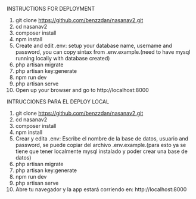 INSTRUCTIONS FOR DEPLOYMENT

1. git clone https://github.com/benzzdan/nasanav2.git
2. cd nasanav2
3. composer install
4. npm install
5. Create and edit .env: 
    setup your database name, username and password, you can copy sintax from .env.example.(need to have mysql running locally with database created)
6. php artisan migrate
7. php artisan key:generate
8. npm run dev
9. php artisan serve
10. Open up your browser and go to http://localhost:8000


INTRUCCIONES PARA EL DEPLOY LOCAL

1. git clone https://github.com/benzzdan/nasanav2.git
2. cd nasanav2
3. composer install
4. npm install
5. Crear y edita .env: 
    Escribe el nombre de la base de datos, usuario and password, se puede copiar del archivo .env.example.(para esto ya se tiene que tener localmente mysql instalado y poder crear una base de datos)
6. php artisan migrate
7. php artisan key:generate
8. npm run dev
9. php artisan serve
10. Abre tu navegador y la app estará corriendo en: http://localhost:8000
